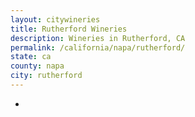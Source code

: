 ```yaml
---
layout: citywineries
title: Rutherford Wineries
description: Wineries in Rutherford, CA
permalink: /california/napa/rutherford/
state: ca
county: napa
city: rutherford
---
```

-
